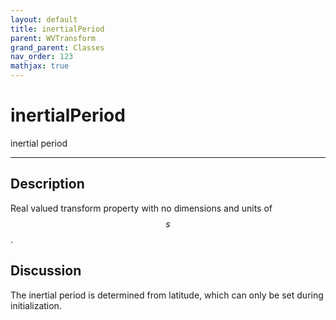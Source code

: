 ```yaml
---
layout: default
title: inertialPeriod
parent: WVTransform
grand_parent: Classes
nav_order: 123
mathjax: true
---
```


#  inertialPeriod

inertial period


---

## Description
Real valued transform property with no dimensions and units of $$s$$.

## Discussion

The inertial period is determined from latitude, which can only be set during initialization.

